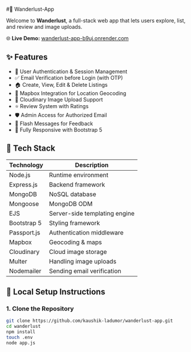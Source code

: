 #🧳 Wanderlust-App

Welcome to **Wanderlust**, a full-stack web app that lets users explore, list, and review and image uploads.

🌐 **Live Demo:** [wanderlust-app-b9uj.onrender.com](https://wanderlust-app-b9uj.onrender.com)

## ✨ Features

- 🔐 User Authentication & Session Management
- ✅ Email Verification before Login (with OTP)
- 🏠 Create, View, Edit & Delete Listings
- 📍 Mapbox Integration for Location Geocoding
- 🌆 Cloudinary Image Upload Support
- ⭐ Review System with Ratings
- 🛡️ Admin Access for Authorized Email
- 💬 Flash Messages for Feedback
- 📱 Fully Responsive with Bootstrap 5

## 🚀 Tech Stack

| Technology     | Description                        |
|----------------|------------------------------------|
| Node.js        | Runtime environment                |
| Express.js     | Backend framework                  |
| MongoDB        | NoSQL database                     |
| Mongoose       | MongoDB ODM                        |
| EJS            | Server-side templating engine      |
| Bootstrap 5    | Styling framework                  |
| Passport.js    | Authentication middleware          |
| Mapbox         | Geocoding & maps                   |
| Cloudinary     | Cloud image storage                |
| Multer         | Handling image uploads             |
| Nodemailer     | Sending email verification         |

## 🔧 Local Setup Instructions
### 1. Clone the Repository
```bash
git clone https://github.com/kaushik-ladumor/wanderlust-app.git
cd wanderlust
npm install
touch .env
node app.js

